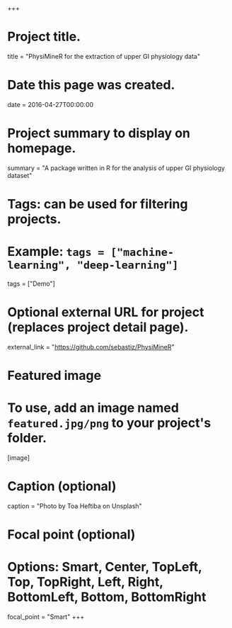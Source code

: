 +++
# Project title.
title = "PhysiMineR for the extraction of upper GI physiology data"

# Date this page was created.
date = 2016-04-27T00:00:00

# Project summary to display on homepage.
summary = "A package written in R for the analysis of upper GI physiology dataset"

# Tags: can be used for filtering projects.
# Example: `tags = ["machine-learning", "deep-learning"]`
tags = ["Demo"]

# Optional external URL for project (replaces project detail page).
external_link = "https://github.com/sebastiz/PhysiMineR"

# Featured image
# To use, add an image named `featured.jpg/png` to your project's folder. 
[image]
  # Caption (optional)
  caption = "Photo by Toa Heftiba on Unsplash"

  # Focal point (optional)
  # Options: Smart, Center, TopLeft, Top, TopRight, Left, Right, BottomLeft, Bottom, BottomRight
  focal_point = "Smart"
+++
